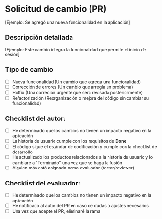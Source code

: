 # Solicitud de cambio (PR)

<!--- Agrega una breve descripción del cambio en una línea -->

[Ejemplo: Se agregó una nueva funcionalidad en la aplicación]

## Descripción detallada

<!-- Explica con más detalle lo que hiciste y por qué. Si instalaste alguna librería o dependencia, menciónalo -->

[Ejemplo: Este cambio integra la funcionalidad que permite el inicio de sesión]

## Tipo de cambio

<!--- ¿Qué hace este cambio? Pon una `x` en los espacios que aplican: -->

- [ ] Nueva funcionalidad (Un cambio que agrega una funcionalidad)
- [ ] Corrección de errores (Un cambio que arregla un problema)
- [ ] Hotfix (Una correción urgente que será revisada posteriormente)
- [ ] Refactorización (Reorganización o mejora del código sin cambiar su funcionalidad)

## Checklist del autor:

<!--- Antes de hacer la solicitud, repasa los puntos siguientes y pon una `x` en todas las cajas que aplican -->

- [ ] He determinado que los cambios no tienen un impacto negativo en la aplicación
- [ ] La historia de usuario cumple con los requisitos de **Done**
- [ ] El código sigue el estándar de codificación y cumple con la checklist de desarrollo
- [ ] He actualizado los productos relacionados a la historia de usuario y lo cambiaré a "Terminado" una vez que se haga la fusión
- [ ] Alguien más está asignado como evaluador (tester/reviewer)

## Checklist del evaluador:

<!--- Repasa los puntos siguientes, y pon una `x` en todas las cajas que aplican -->

- [ ] He determinado que los cambios no tienen un impacto negativo en la aplicación
- [ ] He notificado al autor del PR en caso de dudas o ajustes necesarios
- [ ] Una vez que acepte el PR, eliminaré la rama

<!-- ## Registro de cambios

Historial de cambios en la plantilla
| Tipo de version | Descripción | Fecha | Colaborador |
| --------------- | ----------- | ----- | ----------- |
| 1.0 | Primera versión de la plantilla | 22/04/2025 | Ian Julián Estrada Castro |
| 1.1 | Publicar en docusaurus | 26/04/2025 | Daniel Queijeiro Albo |
| 1.2 | Corrección de errores ortográficos | 01/05/2025 | Ian Julián Estrada Castro |
 -->
 
